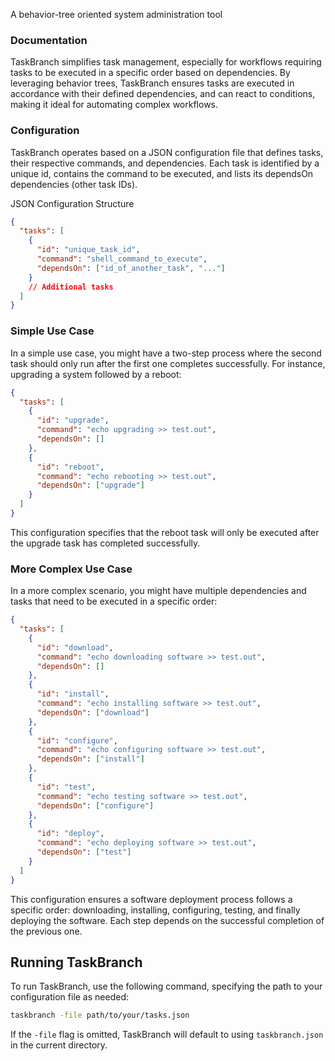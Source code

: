 A behavior-tree oriented system administration tool


### Documentation

TaskBranch simplifies task management, especially for workflows requiring tasks to be executed in a specific order based on dependencies. By leveraging behavior trees, TaskBranch ensures tasks are executed in accordance with their defined dependencies, and can react to conditions, making it ideal for automating complex workflows.

### Configuration

TaskBranch operates based on a JSON configuration file that defines tasks, their respective commands, and dependencies. Each task is identified by a unique id, contains the command to be executed, and lists its dependsOn dependencies (other task IDs).

JSON Configuration Structure
```json
{
  "tasks": [
    {
      "id": "unique_task_id",
      "command": "shell_command_to_execute",
      "dependsOn": ["id_of_another_task", "..."]
    }
    // Additional tasks
  ]
}
```

### Simple Use Case
In a simple use case, you might have a two-step process where the second task should only run after the first one completes successfully. For instance, upgrading a system followed by a reboot:

```json
{
  "tasks": [
    {
      "id": "upgrade",
      "command": "echo upgrading >> test.out",
      "dependsOn": []
    },
    {
      "id": "reboot",
      "command": "echo rebooting >> test.out",
      "dependsOn": ["upgrade"]
    }
  ]
}
``` 

This configuration specifies that the reboot task will only be executed after the upgrade task has completed successfully.

### More Complex Use Case

In a more complex scenario, you might have multiple dependencies and tasks that need to be executed in a specific order:

``` json
{
  "tasks": [
    {
      "id": "download",
      "command": "echo downloading software >> test.out",
      "dependsOn": []
    },
    {
      "id": "install",
      "command": "echo installing software >> test.out",
      "dependsOn": ["download"]
    },
    {
      "id": "configure",
      "command": "echo configuring software >> test.out",
      "dependsOn": ["install"]
    },
    {
      "id": "test",
      "command": "echo testing software >> test.out",
      "dependsOn": ["configure"]
    },
    {
      "id": "deploy",
      "command": "echo deploying software >> test.out",
      "dependsOn": ["test"]
    }
  ]
}
```

This configuration ensures a software deployment process follows a specific order: downloading, installing, configuring, testing, and finally deploying the software. Each step depends on the successful completion of the previous one.

## Running TaskBranch
To run TaskBranch, use the following command, specifying the path to your configuration file as needed:

```sh
taskbranch -file path/to/your/tasks.json
```
If the `-file` flag is omitted, TaskBranch will default to using `taskbranch.json` in the current directory.

